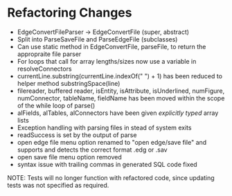# Refactoring Changes

* EdgeConvertFileParser -> EdgeConvertFile (super, abstract)
* Split into ParseSaveFile and ParseEdgeFile (subclasses)
* Can use static method in EdgeConvertFile, parseFile, to return the appropraite file parser
* For loops that call for array lengths/sizes now use a variable in resolveConnectors
* currentLine.substring(currentLine.indexOf(" ") + 1) has been reduced to helper method substringSpace(line)
* filereader, buffered reader, isEntity, isAttribute, isUnderlined, numFigure, numConnector, tableName, fieldName has been moved within the scope of the while loop of parse()
* alFields, alTables, alConnectors have been given _explicitly typed_ array lists
* Exception handling with parsing files in stead of system exits
* readSuccess is set by the output of parse
* open edge file menu option renamed to "open edge/save file" and supports and detects the correct format .edg or .sav
* open save file menu option removed
* syntax issue with trailing commas in generated SQL code fixed


NOTE: Tests will no longer function with refactored code, since updating tests was not specified as required.